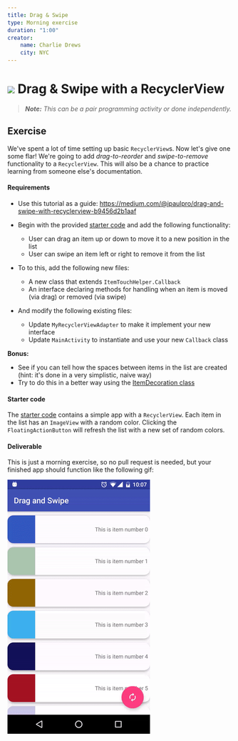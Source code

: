```yaml
---
title: Drag & Swipe
type: Morning exercise
duration: "1:00"
creator:
    name: Charlie Drews
    city: NYC
---
```


# ![](https://ga-dash.s3.amazonaws.com/production/assets/logo-9f88ae6c9c3871690e33280fcf557f33.png) Drag & Swipe with a RecyclerView

> ***Note:*** _This can be a pair programming activity or done independently._


## Exercise

We've spent a lot of time setting up basic `RecyclerView`s. Now let's give one some flar! We're going to add _drag-to-reorder_ and _swipe-to-remove_ functionality to a `RecyclerView`. This will also be a chance to practice learning from someone else's documentation.


#### Requirements

- Use this tutorial as a guide: https://medium.com/@ipaulpro/drag-and-swipe-with-recyclerview-b9456d2b1aaf


- Begin with the provided [starter code](starter-code) and add the following functionality:
  - User can drag an item up or down to move it to a new position in the list
  - User can swipe an item left or right to remove it from the list


- To to this, add the following new files:
  - A new class that extends `ItemTouchHelper.Callback`
  - An interface declaring methods for handling when an item is moved (via drag) or removed (via swipe)


- And modify the following existing files:
  - Update `MyRecyclerViewAdapter` to make it implement your new interface
  - Update `MainActivity` to instantiate and use your new `Callback` class


**Bonus:**
- See if you can tell how the spaces between items in the list are created (hint: it's done in a very simplistic, naive way)
- Try to do this in a better way using the [ItemDecoration class](https://www.bignerdranch.com/blog/a-view-divided-adding-dividers-to-your-recyclerview-with-itemdecoration/)


#### Starter code

The [starter code](starter-code) contains a simple app with a `RecyclerView`. Each item in the list has an `ImageView` with a random color. Clicking the `FloatingActionButton` will refresh the list with a new set of random colors.


#### Deliverable

This is just a morning exercise, so no pull request is needed, but your finished app should function like the following gif:

![finished app](screenshots/finished-app.gif)
